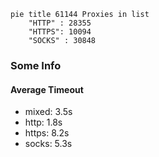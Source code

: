 
```mermaid
pie title 61144 Proxies in list
    "HTTP" : 28355
    "HTTPS": 10094
    "SOCKS" : 30848
```

### Some Info
#### Average Timeout

- mixed: 3.5s
- http: 1.8s
- https: 8.2s
- socks: 5.3s